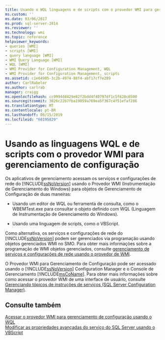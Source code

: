 ```yaml
---
title: Usando o WQL linguagens e de scripts com o provedor WMI para gerenciamento de configuração | Microsoft Docs
ms.custom: ''
ms.date: 03/06/2017
ms.prod: sql-server-2014
ms.reviewer: ''
ms.technology: wmi
ms.topic: reference
helpviewer_keywords:
- queries [WMI]
- scripts [WMI]
- query language [WMI]
- WMI Query Language [WMI]
- WQL [WMI]
- WMI Provider for Configuration Management, WQL
- WMI Provider for Configuration Management, scripts
ms.assetid: c1e64905-3c2b-4974-88f4-abf17cf7e289
author: CarlRabeler
ms.author: carlrab
manager: craigg
ms.openlocfilehash: cc9994d4429e82f2bdd4f40797df1c5f628c6500
ms.sourcegitcommit: 3026c22b7fba19059a769ea5f367c4f51efaf286
ms.translationtype: MT
ms.contentlocale: pt-BR
ms.lasthandoff: 06/15/2019
ms.locfileid: "68195829"
---
```

# <a name="using-wql-and-scripting-languages-with-the-wmi-provider-for-configuration-management"></a>Usando as linguagens WQL e de scripts com o provedor WMI para gerenciamento de configuração
  Os aplicativos de gerenciamento acessam os serviços e configurações de rede do [!INCLUDE[ssNoVersion](../../includes/ssnoversion-md.md)] usando o Provedor WMI (Instrumentação de Gerenciamento do Windows) para objetos de Gerenciamento de Configuração de duas maneiras:  
  
-   Usando um editor de WQL ou ferramenta de consulta, como o WBEMTest.exe para consultar o objeto definido com WQL (Linguagem de Instrumentação de Gerenciamento do Windows).  
  
-   Usando uma linguagem de scripts, como o VBScript.  
  
 Como alternativa, os serviços e configurações de rede do [!INCLUDE[ssNoVersion](../../includes/ssnoversion-md.md)] podem ser gerenciados via programação usando objetos gerenciados WMI no SMO. Para obter mais informações sobre a programação de WMI objetos gerenciados, consulte [gerenciamento de serviços e configurações de rede usando o provedor de WMI](../server-management-objects-smo/tasks/managing-services-and-network-settings-by-using-wmi-provider.md).  
  
 O Provedor WMI para Gerenciamento de Configuração pode ser acessado usando o [!INCLUDE[ssNoVersion](../../includes/ssnoversion-md.md)] Configuration Manager e o Console de Gerenciamento [!INCLUDE[msCoName](../../includes/msconame-md.md)]. Para obter mais informações sobre como acessar o provedor WMI de uma interface de usuário, consulte [Gerenciando tópicos de instruções de serviços &#40;SQL Server Configuration Manager&#41;](../../database-engine/managing-services-how-to-topics-sql-server-configuration-manager.md).  
  
## <a name="see-also"></a>Consulte também  
 [Acessar o provedor WMI para gerenciamento de configuração usando o WQL](access-wmi-provider-for-configuration-management-using-wql.md)   
 [Modificar as propriedades avançadas do serviço do SQL Server usando o VBScript](access-wmi-provider-for-configuration-management-using-vbscript.md)  
  
  
